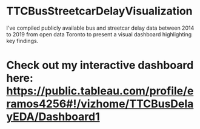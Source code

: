 # TTCBusStreetcarDelayVisualization
I've compiled publicly available bus and streetcar delay data between 2014 to 2019 from open data Toronto to present a visual dashboard highlighting key findings. 

# Check out my interactive dashboard here: https://public.tableau.com/profile/eramos4256#!/vizhome/TTCBusDelayEDA/Dashboard1  
